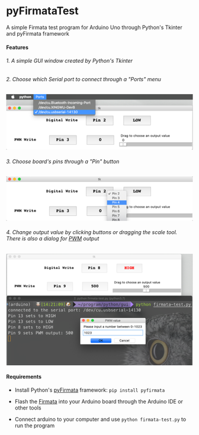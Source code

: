 # pyFirmataTest
A simple Firmata test program for Arduino Uno through Python's Tkinter and pyFirmata framework

#### Features
###### 1. A simple GUI window created by Python's Tkinter

###### 2. Choose which Serial port to connect through a "Ports" menu

![choose serialport](https://github.com/rollingstarky/pyFirmataTest/blob/master/screenshots/choose_port.png)

###### 3. Choose board's pins through a "Pin" button

![choose pin](https://github.com/rollingstarky/pyFirmataTest/blob/master/screenshots/choose_pin.png)

###### 4. Change output value by clicking buttons or dragging the scale tool. There is also a dialog for [PWM](https://www.arduino.cc/en/Tutorial/PWM) output

![change_value](https://github.com/rollingstarky/pyFirmataTest/blob/master/screenshots/change_value.png)

#### Requirements

* Install Python's [pyFirmata](https://github.com/tino/pyFirmata) framework: ``pip install pyfirmata``

* Flash the [Firmata](http://firmata.org/wiki/Main_Page) into your Arduino board through the Arduino IDE or other tools

* Connect arduino to your computer and use ``python firmata-test.py`` to run the program

